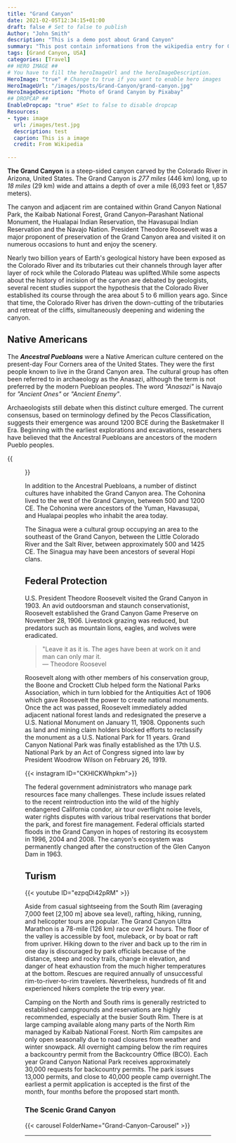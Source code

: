 ```yaml
---
title: "Grand Canyon"
date: 2021-02-05T12:34:15+01:00
draft: false # Set to false to publish
Author: "John Smith"
description: "This is a demo post about Grand Canyon" 
summary: "This post contain informations from the wikipedia entry for Grand Canyon. Is only depicted here for demostration reasons" 
tags: [Grand Canyon, USA] 
categories: [Travel] 
## HERO IMAGE ##
# You have to fill the heroImageUrl and the heroImageDescription.
HeroImage: "true" # Change to true if you want to enable hero images
HeroImageUrl: "/images/posts/Grand-Canyon/grand-canyon.jpg"
HeroImageDescription: "Photo of Grand Canyon by Pixabay"
## DROPCAP ##
EnableDropcap: "true" #Set to false to disable dropcap
Resources:
- type: image
  url: /images/test.jpg
  description: test
  caprion: This is a image
  credit: From Wikipedia
  
---
```

**The Grand Canyon** is a steep-sided canyon carved by the Colorado River in Arizona, United States. The Grand Canyon is *277 miles* (446 km) long, up to *18 miles* (29 km) wide and attains a depth of over a mile (6,093 feet or 1,857 meters).

The canyon and adjacent rim are contained within Grand Canyon National Park, the Kaibab National Forest, Grand Canyon–Parashant National Monument, the Hualapai Indian Reservation, the Havasupai Indian Reservation and the Navajo Nation. President Theodore Roosevelt was a major proponent of preservation of the Grand Canyon area and visited it on numerous occasions to hunt and enjoy the scenery.

Nearly two billion years of Earth's geological history have been exposed as the Colorado River and its tributaries cut their channels through layer after layer of rock while the Colorado Plateau was uplifted.While some aspects about the history of incision of the canyon are debated by geologists, several recent studies support the hypothesis that the Colorado River established its course through the area about 5 to 6 million years ago. Since that time, the Colorado River has driven the down-cutting of the tributaries and retreat of the cliffs, simultaneously deepening and widening the canyon.

## Native Americans
The ***Ancestral Puebloans*** were a Native American culture centered on the present-day Four Corners area of the United States. They were the first people known to live in the Grand Canyon area. The cultural group has often been referred to in archaeology as the Anasazi, although the term is not preferred by the modern Puebloan peoples. The word *"Anasazi"* is Navajo for *"Ancient Ones"* or *"Ancient Enemy"*.

Archaeologists still debate when this distinct culture emerged. The current consensus, based on terminology defined by the Pecos Classification, suggests their emergence was around 1200 BCE during the Basketmaker II Era. Beginning with the earliest explorations and excavations, researchers have believed that the Ancestral Puebloans are ancestors of the modern Pueblo peoples.

{{<figure url="/images/posts/Grand-Canyon/Nankoweap.webp"  description="Ancestral Puebloan granaries at Nankoweap Creek" caption="Ancestral Puebloan granaries at Nankoweap Creek" credit="Image from Wikipedia" creditURL="https://en.wikipedia.org/wiki/Grand_Canyon#/media/File:Nankoweap.JPG" fallback="/images/posts/Grand-Canyon/Nankoweap.jpg">}}

In addition to the Ancestral Puebloans, a number of distinct cultures have inhabited the Grand Canyon area. The Cohonina lived to the west of the Grand Canyon, between 500 and 1200 CE. The Cohonina were ancestors of the Yuman, Havasupai, and Hualapai peoples who inhabit the area today.

The Sinagua were a cultural group occupying an area to the southeast of the Grand Canyon, between the Little Colorado River and the Salt River, between approximately 500 and 1425 CE. The Sinagua may have been ancestors of several Hopi clans.

## Federal Protection

U.S. President Theodore Roosevelt visited the Grand Canyon in 1903. An avid outdoorsman and staunch conservationist, Roosevelt established the Grand Canyon Game Preserve on November 28, 1906. Livestock grazing was reduced, but predators such as mountain lions, eagles, and wolves were eradicated.

> "Leave it as it is. The ages have been at work on it and man can only mar it.  
> — Theodore Roosevel

Roosevelt along with other members of his conservation group, the Boone and Crockett Club helped form the National Parks Association, which in turn lobbied for the Antiquities Act of 1906 which gave Roosevelt the power to create national monuments. Once the act was passed, Roosevelt immediately added adjacent national forest lands and redesignated the preserve a U.S. National Monument on January 11, 1908. Opponents such as land and mining claim holders blocked efforts to reclassify the monument as a U.S. National Park for 11 years. Grand Canyon National Park was finally established as the 17th U.S. National Park by an Act of Congress signed into law by President Woodrow Wilson on February 26, 1919.


{{< instagram ID="CKHlCKWhpkm">}}

The federal government administrators who manage park resources face many challenges. These include issues related to the recent reintroduction into the wild of the highly endangered California condor, air tour overflight noise levels, water rights disputes with various tribal reservations that border the park, and forest fire management. Federal officials started floods in the Grand Canyon in hopes of restoring its ecosystem in 1996, 2004 and 2008. The canyon's ecosystem was permanently changed after the construction of the Glen Canyon Dam in 1963.

## Turism 
{{< youtube ID="ezpqDi42pRM" >}}

Aside from casual sightseeing from the South Rim (averaging 7,000 feet [2,100 m] above sea level), rafting, hiking, running, and helicopter tours are popular. The Grand Canyon Ultra Marathon is a 78-mile (126 km) race over 24 hours. The floor of the valley is accessible by foot, muleback, or by boat or raft from upriver. Hiking down to the river and back up to the rim in one day is discouraged by park officials because of the distance, steep and rocky trails, change in elevation, and danger of heat exhaustion from the much higher temperatures at the bottom. Rescues are required annually of unsuccessful rim-to-river-to-rim travelers. Nevertheless, hundreds of fit and experienced hikers complete the trip every year.

Camping on the North and South rims is generally restricted to established campgrounds and reservations are highly recommended, especially at the busier South Rim. There is at large camping available along many parts of the North Rim managed by Kaibab National Forest. North Rim campsites are only open seasonally due to road closures from weather and winter snowpack. All overnight camping below the rim requires a backcountry permit from the Backcountry Office (BCO). Each year Grand Canyon National Park receives approximately 30,000 requests for backcountry permits. The park issues 13,000 permits, and close to 40,000 people camp overnight.The earliest a permit application is accepted is the first of the month, four months before the proposed start month. 

### The Scenic Grand Canyon

{{< carousel FolderName="Grand-Canyon-Carousel" >}}

---